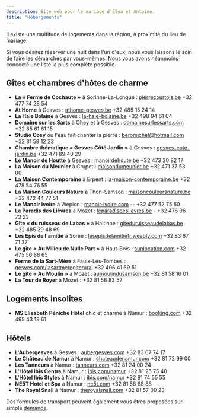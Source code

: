 ```yaml
---
description: Site web pour le mariage d'Elsa et Antoine.
title: "Hébergements"
---
```


Il existe une multitude de logements dans la région, à proximité du lieu de mariage.

Si vous désirez réserver une nuit dans l'un d'eux, nous vous laissons le soin de faire les démarches par vous-mêmes. Nous vous avons néanmoins concocté une liste la plus complète possible.

## Gîtes et chambres d'hôtes de charme

-   **La « Ferme de Cochaute »** à Sorinne-La-Longue : [pierrecourtois.be](https://www.pierrecourtois.be/) +32 477 74 28 54
-   **At Home** à Gesves : [athome-gesves.be](https://www.athome-gesves.be/) +32 485 15 24 14
-   **La Haie Bolaine** à Gesves : [la-haie-bolaine.be](https://www.la-haie-bolaine.be/) +32 498 94 61 04
-   **Domaine sur les Sarts** à Ohey et à Gesves : [domainesurlessarts.com](https://www.domainesurlessarts.com/) +32 85 61 61 15
-   **Studio Cosy** où l'eau fait chanter la pierre : [beromichel\@hotmail.com](mailto:beromichel@hotmail.com) +32 81 58 12 23
-   **Chambre thématique « Gesves Côté Jardin »** à Gesves : [gesves-cote-jardin.be](http://gesves-cote-jardin.be/) +32 471 89 40 29
-   **Le Manoir de Houtte** à Gesves : [manoirdehoute.be](https://manoirdehoute.be/) +32 473 30 82 17
-   **La Maison du Meunier** à Crupet : [maisondumeunier.be](http://maisondumeunier.be/fr/) +32 471 37 53 00
-   **La Maison Contemporaine** à Erpent : [la-maison-contemporaine.be](http://la-maison-contemporaine.be/) +32 478 54 76 55
-   **La Maison Couleurs Nature** à Thon-Samson : [maisoncouleursnature.be](https://www.maisoncouleursnature.be/) +32 472 44 77 51
-   **Le Manoir Ivoire** à Wépion : [manoir-ivoire.com](http://www.manoir-ivoire.com/pages/12_1.html) -- +32 477 52 75 60
-   **Le Paradis des Lièvres** à Mozet : [leparadisdeslievres.be](http://www.leparadisdeslievres.be/) - +32 476 96 73 23
-   **Gîte « du ruisseau de Labas »** à Haltinne : [giteduruisseaudelabas.be](https://giteduruisseaudelabas.be/) +32 485 39 48 69
-   **Les Epis de l'amitié** à Sorée : [lesepisdelamitiefr.weebly.com](https://lesepisdelamitiefr.weebly.com/) +32 83 67 71 37
-   **Le gîte « Au Milieu de Nulle Part »** à Haut-Bois : [sunlocation.com](https://www.sunlocation.com/location-vacances/455576) +32 475 56 88 65
-   **Ferme de la Sart-Mère** à Faulx-Les-Tombes : [gesves.com/lasartmeregiterural](http://www.gesves.com/lasartmeregiterural/) +32 496 41 69 51
-   **Le gîte « Au Moulin »** à Mozet : [aumoulindusamson.be](https://www.aumoulindusamson.be/) +32 81 58 16 01
-   **La Tour de Royer** à Mozet : +32 81 58 83 57

## Logements insolites

-   **MS Elisabeth Péniche Hôtel** chic et charme à Namur : [booking.com](https://www.booking.com/hotel/be/ms-elisabeth.fr.html?aid=318615;label=New_English_EN_BE_26745746785-SOGiSy5jNpRWL5zs4LKbmAS100753515265%3Apl%3Ata%3Ap1%3Ap2%3Aac%3Aap%3Aneg%3Afi3171352508%3Atidsa-301068673139%3Alp1001314%3Ali%3Adec%3Adm;sid=f206f2b4ae5d71762a91feab4ae90c8d;dest_id=-1965962;dest_type=city;dist=0;group_adults=2;group_children=0;hapos=1;hpos=1;no_rooms=1;req_adults=2;req_children=0;room1=A%2CA;sb_price_type=total;sr_order=popularity;srepoch=1642355321;srpvid=32be7d3b1e250040;type=total;ucfs=1&#hotelTmpl) +32 495 43 18 61

## Hôtels

-   **L'Aubergesves** à Gesves : [aubergesves.com](https://aubergesves.com/) +32 83 67 74 17
-   **Le Château de Namur** à Namur : [chateaudenamur.com](https://www.chateaudenamur.com/) +32 81 72 99 00
-   **Les Tanneurs** à Namur : [tanneurs.com](http://www.tanneurs.com/) +32 81 24 00 24
-   **L'Hôtel Ibis Centre** à Namur : [ibis.com/namur](https://all.accor.com/hotel/3151/index.fr.shtml?dateIn=&nights=&compositions=&stayplus=false#origin=ibis) +32 81 25 75 40
-   **L'Hôtel Ibis Styles** à Namur : [ibis.com/namur](https://all.accor.com/hotel/B6A4/index.fr.shtml?dateIn=&nights=&compositions=&stayplus=false#origin=ibis) +32 81 74 55 55
-   **NE5T Hotel et Spa** à Namur : [ne5t.com](http://ne5t.com/) +32 81 58 88 88
-   **The Royal Snail** à Namur : [theroyalsnail.com](http://theroyalsnail.com/) +32 81 57 00 23

Des formules de transport peuvent également vous êtres proposées sur simple [demande](/contact/).

